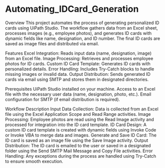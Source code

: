 # Automating_IDCard_Generation
Overview
This project automates the process of generating personalized ID cards using UiPath Studio. The workflow gathers data from an Excel sheet, processes images (e.g., employee photos), and generates ID cards with dynamic fields like name, designation, and ID number. The final ID cards are saved as image files and distributed via email.

Features
Excel Integration: Reads input data (name, designation, image) from an Excel file.
Image Processing: Retrieves and processes employee photos for ID cards.
Custom ID Card Template: Generates ID cards with personalized details.
Error Handling: Includes Try-Catch blocks to handle missing images or invalid data.
Output Distribution: Sends generated ID cards via email using SMTP and stores them in designated directories.

Prerequisites
UiPath Studio installed on your machine.
Access to an Excel file with the necessary user data (name, designation, photo, etc.).
Email configuration for SMTP (if email distribution is required).

Workflow Description
Input Data Collection: Data is collected from an Excel file using the Excel Application Scope and Read Range activities.
Image Processing: Employee photos are read using the Read Image activity and processed for integration into the ID card template.
ID Card Design: A custom ID card template is created with dynamic fields using Invoke Code or Invoke VBA to merge data and images.
Generate and Save ID Card: The ID card is saved as an image file using the Save Image activity.
Output Distribution: The ID card is emailed to the user or saved in a designated folder using the Send SMTP Mail Message and Copy File activities.
Error Handling: Any exceptions during the process are handled using Try-Catch to ensure smooth execution.
